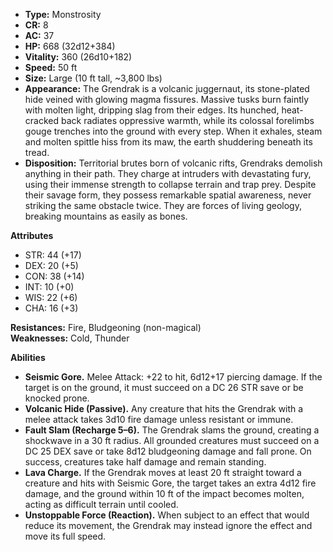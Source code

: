 - **Type:** Monstrosity
- **CR:** 8
- **AC:** 37
- **HP:** 668 (32d12+384)
- **Vitality:** 360 (26d10+182)
- **Speed:** 50 ft
- **Size:** Large (10 ft tall, ~3,800 lbs)
- **Appearance:** The Grendrak is a volcanic juggernaut, its stone-plated hide veined with glowing magma fissures. Massive tusks burn faintly with molten light, dripping slag from their edges. Its hunched, heat-cracked back radiates oppressive warmth, while its colossal forelimbs gouge trenches into the ground with every step. When it exhales, steam and molten spittle hiss from its maw, the earth shuddering beneath its tread.
- **Disposition:** Territorial brutes born of volcanic rifts, Grendraks demolish anything in their path. They charge at intruders with devastating fury, using their immense strength to collapse terrain and trap prey. Despite their savage form, they possess remarkable spatial awareness, never striking the same obstacle twice. They are forces of living geology, breaking mountains as easily as bones.

**Attributes**
- STR: 44 (+17)
- DEX: 20 (+5)
- CON: 38 (+14)
- INT: 10 (+0)
- WIS: 22 (+6)
- CHA: 16 (+3)

**Resistances:** Fire, Bludgeoning (non-magical)  
**Weaknesses:** Cold, Thunder

**Abilities**
- **Seismic Gore.** Melee Attack: +22 to hit, 6d12+17 piercing damage. If the target is on the ground, it must succeed on a DC 26 STR save or be knocked prone.
- **Volcanic Hide (Passive).** Any creature that hits the Grendrak with a melee attack takes 3d10 fire damage unless resistant or immune.
- **Fault Slam (Recharge 5–6).** The Grendrak slams the ground, creating a shockwave in a 30 ft radius. All grounded creatures must succeed on a DC 25 DEX save or take 8d12 bludgeoning damage and fall prone. On success, creatures take half damage and remain standing.
- **Lava Charge.** If the Grendrak moves at least 20 ft straight toward a creature and hits with Seismic Gore, the target takes an extra 4d12 fire damage, and the ground within 10 ft of the impact becomes molten, acting as difficult terrain until cooled.
- **Unstoppable Force (Reaction).** When subject to an effect that would reduce its movement, the Grendrak may instead ignore the effect and move its full speed.